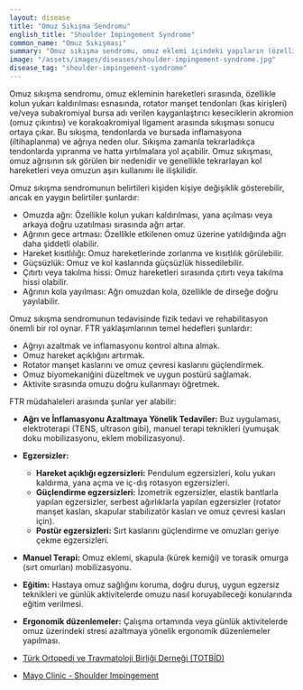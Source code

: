 ```yaml
---
layout: disease
title: "Omuz Sıkışma Sendromu"
english_title: "Shoulder Impingement Syndrome"
common_name: "Omuz Sıkışması"
summary: "Omuz sıkışma sendromu, omuz eklemi içindeki yapıların (özellikle rotator manşet tendonları ve bursa) sıkışması sonucu ortaya çıkan ağrılı bir durumdur."
image: "/assets/images/diseases/shoulder-impingement-syndrome.jpg"
disease_tag: "shoulder-impingement-syndrome"
---
```





Omuz sıkışma sendromu, omuz ekleminin hareketleri sırasında, özellikle kolun yukarı kaldırılması esnasında, rotator manşet tendonları (kas kirişleri) ve/veya subakromiyal bursa adı verilen kayganlaştırıcı keseciklerin akromion (omuz çıkıntısı) ve korakoakromiyal ligament arasında sıkışması sonucu ortaya çıkar. Bu sıkışma, tendonlarda ve bursada inflamasyona (iltihaplanma) ve ağrıya neden olur. Sıkışma zamanla tekrarladıkça tendonlarda yıpranma ve hatta yırtılmalara yol açabilir. Omuz sıkışması, omuz ağrısının sık görülen bir nedenidir ve genellikle tekrarlayan kol hareketleri veya omuzun aşırı kullanımı ile ilişkilidir.


Omuz sıkışma sendromunun belirtileri kişiden kişiye değişiklik gösterebilir, ancak en yaygın belirtiler şunlardır:

*   Omuzda ağrı: Özellikle kolun yukarı kaldırılması, yana açılması veya arkaya doğru uzatılması sırasında ağrı artar.
*   Ağrının gece artması: Özellikle etkilenen omuz üzerine yatıldığında ağrı daha şiddetli olabilir.
*   Hareket kısıtlılığı: Omuz hareketlerinde zorlanma ve kısıtlılık görülebilir.
*   Güçsüzlük: Omuz ve kol kaslarında güçsüzlük hissedilebilir.
*   Çıtırtı veya takılma hissi: Omuz hareketleri sırasında çıtırtı veya takılma hissi olabilir.
*   Ağrının kola yayılması: Ağrı omuzdan kola, özellikle de dirseğe doğru yayılabilir.


Omuz sıkışma sendromunun tedavisinde fizik tedavi ve rehabilitasyon önemli bir rol oynar. FTR yaklaşımlarının temel hedefleri şunlardır:

*   Ağrıyı azaltmak ve inflamasyonu kontrol altına almak.
*   Omuz hareket açıklığını artırmak.
*   Rotator manşet kaslarını ve omuz çevresi kaslarını güçlendirmek.
*   Omuz biyomekaniğini düzeltmek ve uygun postürü sağlamak.
*   Aktivite sırasında omuzu doğru kullanmayı öğretmek.

FTR müdahaleleri arasında şunlar yer alabilir:

*   **Ağrı ve İnflamasyonu Azaltmaya Yönelik Tedaviler:** Buz uygulaması, elektroterapi (TENS, ultrason gibi), manuel terapi teknikleri (yumuşak doku mobilizasyonu, eklem mobilizasyonu).
*   **Egzersizler:**
    *   **Hareket açıklığı egzersizleri:** Pendulum egzersizleri, kolu yukarı kaldırma, yana açma ve iç-dış rotasyon egzersizleri.
    *   **Güçlendirme egzersizleri:** İzometrik egzersizler, elastik bantlarla yapılan egzersizler, serbest ağırlıklarla yapılan egzersizler (rotator manşet kasları, skapular stabilizatör kasları ve omuz çevresi kasları için).
    *   **Postür egzersizleri:** Sırt kaslarını güçlendirme ve omuzları geriye çekme egzersizleri.
*   **Manuel Terapi:** Omuz eklemi, skapula (kürek kemiği) ve torasik omurga (sırt omurları) mobilizasyonu.
*   **Eğitim:** Hastaya omuz sağlığını koruma, doğru duruş, uygun egzersiz teknikleri ve günlük aktivitelerde omuzu nasıl koruyabileceği konularında eğitim verilmesi.
*   **Ergonomik düzenlemeler:** Çalışma ortamında veya günlük aktivitelerde omuz üzerindeki stresi azaltmaya yönelik ergonomik düzenlemeler yapılması.


*   [Türk Ortopedi ve Travmatoloji Birliği Derneği (TOTBİD)](https://totbid.org.tr/)
*   [Mayo Clinic - Shoulder Impingement](https://www.mayoclinic.org/diseases-conditions/shoulder-impingement/symptoms-causes/syc-20350942)
